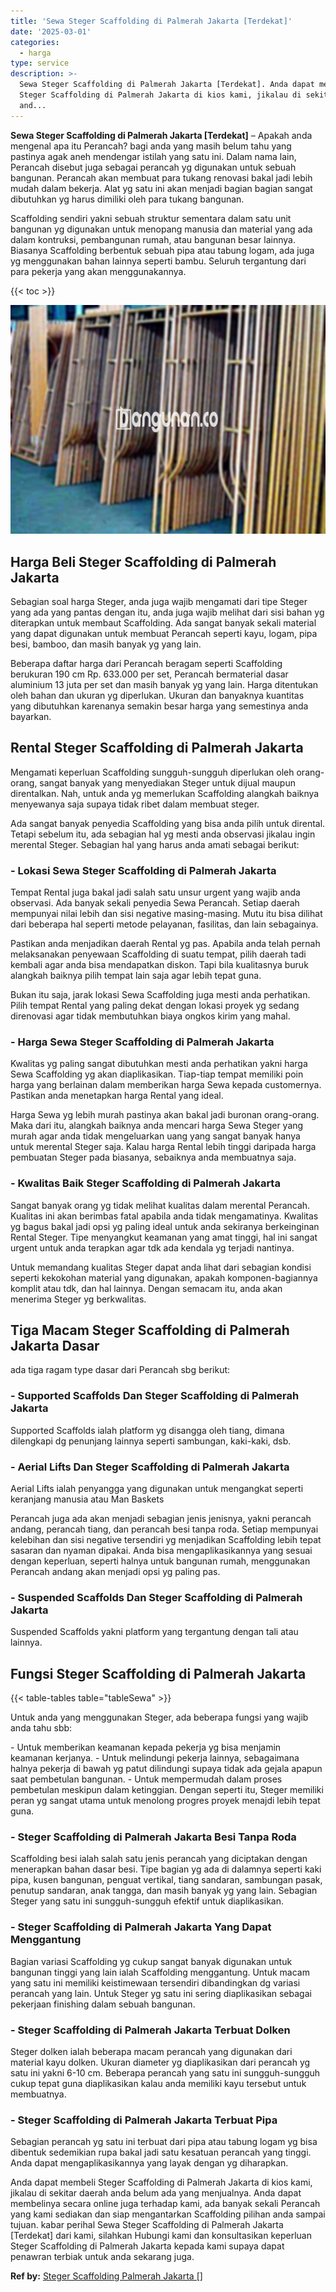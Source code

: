 ```yaml
---
title: 'Sewa Steger Scaffolding di Palmerah Jakarta [Terdekat]'
date: '2025-03-01'
categories:
  - harga
type: service
description: >-
  Sewa Steger Scaffolding di Palmerah Jakarta [Terdekat]. Anda dapat membeli
  Steger Scaffolding di Palmerah Jakarta di kios kami, jikalau di sekitar daerah
  and...
---
```


**Sewa Steger Scaffolding di Palmerah Jakarta \[Terdekat\]** – Apakah anda mengenal apa itu Perancah? bagi anda yang masih belum tahu yang pastinya agak aneh mendengar istilah yang satu ini. Dalam nama lain, Perancah disebut juga sebagai perancah yg digunakan untuk sebuah bangunan. Perancah akan membuat para tukang renovasi bakal jadi lebih mudah dalam bekerja. Alat yg satu ini akan menjadi bagian bagian sangat dibutuhkan yg harus dimiliki oleh para tukang bangunan.

Scaffolding sendiri yakni sebuah struktur sementara dalam satu unit bangunan yg digunakan untuk menopang manusia dan material yang ada dalam kontruksi, pembangunan rumah, atau bangunan besar lainnya. Biasanya Scaffolding berbentuk sebuah pipa atau tabung logam, ada juga yg menggunakan bahan lainnya seperti bambu. Seluruh tergantung dari para pekerja yang akan menggunakannya.

{{< toc >}}

![Sewa Steger Scaffolding di Palmerah Jakarta [Terdekat]](/images/sewa-scaffolding-steger-14.png)

## Harga Beli Steger Scaffolding di Palmerah Jakarta

Sebagian soal harga Steger, anda juga wajib mengamati dari tipe Steger yang ada yang pantas dengan itu, anda juga wajib melihat dari sisi bahan yg diterapkan untuk membaut Scaffolding. Ada sangat banyak sekali material yang dapat digunakan untuk membuat Perancah seperti kayu, logam, pipa besi, bamboo, dan masih banyak yg yang lain.

Beberapa daftar harga dari Perancah beragam seperti Scaffolding berukuran 190 cm Rp. 633.000 per set, Perancah bermaterial dasar aluminium 13 juta per set dan masih banyak yg yang lain. Harga ditentukan oleh bahan dan ukuran yg diperlukan. Ukuran dan banyaknya kuantitas yang dibutuhkan karenanya semakin besar harga yang semestinya anda bayarkan.

## Rental Steger Scaffolding di Palmerah Jakarta

Mengamati keperluan Scaffolding sungguh-sungguh diperlukan oleh orang-orang, sangat banyak yang menyediakan Steger untuk dijual maupun direntalkan. Nah, untuk anda yg memerlukan Scaffolding alangkah baiknya menyewanya saja supaya tidak ribet dalam membuat steger.

Ada sangat banyak penyedia Scaffolding yang bisa anda pilih untuk dirental. Tetapi sebelum itu, ada sebagian hal yg mesti anda observasi jikalau ingin merental Steger. Sebagian hal yang harus anda amati sebagai berikut:

### \- Lokasi Sewa Steger Scaffolding di Palmerah Jakarta

Tempat Rental juga bakal jadi salah satu unsur urgent yang wajib anda observasi. Ada banyak sekali penyedia Sewa Perancah. Setiap daerah mempunyai nilai lebih dan sisi negative masing-masing. Mutu itu bisa dilihat dari beberapa hal seperti metode pelayanan, fasilitas, dan lain sebagainya.

Pastikan anda menjadikan daerah Rental yg pas. Apabila anda telah pernah melaksanakan penyewaan Scaffolding di suatu tempat, pilih daerah tadi kembali agar anda bisa mendapatkan diskon. Tapi bila kualitasnya buruk alangkah baiknya pilih tempat lain saja agar lebih tepat guna.

Bukan itu saja, jarak lokasi Sewa Scaffolding juga mesti anda perhatikan. Pilih tempat Rental yang paling dekat dengan lokasi proyek yg sedang direnovasi agar tidak membutuhkan biaya ongkos kirim yang mahal.

### \- Harga Sewa Steger Scaffolding di Palmerah Jakarta

Kwalitas yg paling sangat dibutuhkan mesti anda perhatikan yakni harga Sewa Scaffolding yg akan diaplikasikan. Tiap-tiap tempat memiliki poin harga yang berlainan dalam memberikan harga Sewa kepada customernya. Pastikan anda menetapkan harga Rental yang ideal.

Harga Sewa yg lebih murah pastinya akan bakal jadi buronan orang-orang. Maka dari itu, alangkah baiknya anda mencari harga Sewa Steger yang murah agar anda tidak mengeluarkan uang yang sangat banyak hanya untuk merental Steger saja. Kalau harga Rental lebih tinggi daripada harga pembuatan Steger pada biasanya, sebaiknya anda membuatnya saja.

### \- Kwalitas Baik Steger Scaffolding di Palmerah Jakarta

Sangat banyak orang yg tidak melihat kualitas dalam merental Perancah. Kualitas ini akan berimbas fatal apabila anda tidak mengamatinya. Kwalitas yg bagus bakal jadi opsi yg paling ideal untuk anda sekiranya berkeinginan Rental Steger. Tipe menyangkut keamanan yang amat tinggi, hal ini sangat urgent untuk anda terapkan agar tdk ada kendala yg terjadi nantinya.

Untuk memandang kualitas Steger dapat anda lihat dari sebagian kondisi seperti kekokohan material yang digunakan, apakah komponen-bagiannya komplit atau tdk, dan hal lainnya. Dengan semacam itu, anda akan menerima Steger yg berkwalitas.

## Tiga Macam Steger Scaffolding di Palmerah Jakarta Dasar

ada tiga ragam type dasar dari Perancah sbg berikut:

### \- Supported Scaffolds Dan Steger Scaffolding di Palmerah Jakarta

Supported Scaffolds ialah platform yg disangga oleh tiang, dimana dilengkapi dg penunjang lainnya seperti sambungan, kaki-kaki, dsb.

### \- Aerial Lifts Dan Steger Scaffolding di Palmerah Jakarta

Aerial Lifts ialah penyangga yang digunakan untuk mengangkat seperti keranjang manusia atau Man Baskets

Perancah juga ada akan menjadi sebagian jenis jenisnya, yakni perancah andang, perancah tiang, dan perancah besi tanpa roda. Setiap mempunyai kelebihan dan sisi negative tersendiri yg menjadikan Scaffolding lebih tepat sasaran dan nyaman dipakai. Anda bisa mengaplikasikannya yang sesuai dengan keperluan, seperti halnya untuk bangunan rumah, menggunakan Perancah andang akan menjadi opsi yg paling pas.

### \- Suspended Scaffolds Dan Steger Scaffolding di Palmerah Jakarta

Suspended Scaffolds yakni platform yang tergantung dengan tali atau lainnya.

## Fungsi Steger Scaffolding di Palmerah Jakarta

{{< table-tables table="tableSewa" >}}

Untuk anda yang menggunakan Steger, ada beberapa fungsi yang wajib anda tahu sbb:

\- Untuk memberikan keamanan kepada pekerja yg bisa menjamin keamanan kerjanya. - Untuk melindungi pekerja lainnya, sebagaimana halnya pekerja di bawah yg patut dilindungi supaya tidak ada gejala apapun saat pembetulan bangunan. - Untuk mempermudah dalam proses pembetulan meskipun dalam ketinggian. Dengan seperti itu, Steger memiliki peran yg sangat utama untuk menolong progres proyek menajdi lebih tepat guna.

### \- Steger Scaffolding di Palmerah Jakarta Besi Tanpa Roda

Scaffolding besi ialah salah satu jenis perancah yang diciptakan dengan menerapkan bahan dasar besi. Tipe bagian yg ada di dalamnya seperti kaki pipa, kusen bangunan, penguat vertikal, tiang sandaran, sambungan pasak, penutup sandaran, anak tangga, dan masih banyak yg yang lain. Sebagian Steger yang satu ini sungguh-sungguh efektif untuk diaplikasikan.

### \- Steger Scaffolding di Palmerah Jakarta Yang Dapat Menggantung

Bagian variasi Scaffolding yg cukup sangat banyak digunakan untuk bangunan tinggi yang lain ialah Scaffolding menggantung. Untuk macam yang satu ini memiliki keistimewaan tersendiri dibandingkan dg variasi perancah yang lain. Untuk Steger yg satu ini sering diaplikasikan sebagai pekerjaan finishing dalam sebuah bangunan.

### \- Steger Scaffolding di Palmerah Jakarta Terbuat Dolken

Steger dolken ialah beberapa macam perancah yang digunakan dari material kayu dolken. Ukuran diameter yg diaplikasikan dari perancah yg satu ini yakni 6-10 cm. Beberapa perancah yang satu ini sungguh-sungguh cukup tepat guna diaplikasikan kalau anda memiliki kayu tersebut untuk membuatnya.

### \- Steger Scaffolding di Palmerah Jakarta Terbuat Pipa

Sebagian perancah yg satu ini terbuat dari pipa atau tabung logam yg bisa dibentuk sedemikian rupa bakal jadi satu kesatuan perancah yang tinggi. Anda dapat mengaplikasikannya yang layak dengan yg diharapkan.

Anda dapat membeli Steger Scaffolding di Palmerah Jakarta di kios kami, jikalau di sekitar daerah anda belum ada yang menjualnya. Anda dapat membelinya secara online juga terhadap kami, ada banyak sekali Perancah yang kami sediakan dan siap mengantarkan Scaffolding pilihan anda sampai tujuan. kabar perihal Sewa Steger Scaffolding di Palmerah Jakarta \[Terdekat\] dari kami, silahkan Hubungi kami dan konsultasikan keperluan Steger Scaffolding di Palmerah Jakarta kepada kami supaya dapat penawran terbiak untuk anda sekarang juga.

**Ref by:** [Steger Scaffolding Palmerah Jakarta []](https://id.wikipedia.org/wiki/Steger)
